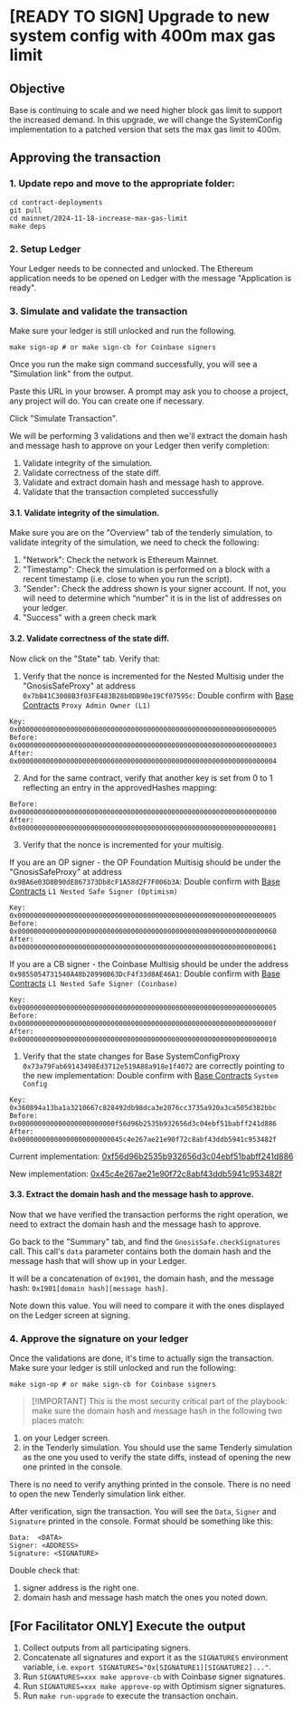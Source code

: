 # [READY TO SIGN] Upgrade to new system config with 400m max gas limit

## Objective

Base is continuing to scale and we need higher block gas limit to support the increased demand. In this upgrade, we will change the SystemConfig implementation to a patched version
that sets the max gas limit to 400m.

## Approving the transaction

### 1. Update repo and move to the appropriate folder:

```
cd contract-deployments
git pull
cd mainnet/2024-11-18-increase-max-gas-limit
make deps
```

### 2. Setup Ledger

Your Ledger needs to be connected and unlocked. The Ethereum
application needs to be opened on Ledger with the message "Application
is ready".

### 3. Simulate and validate the transaction

Make sure your ledger is still unlocked and run the following.

``` shell
make sign-op # or make sign-cb for Coinbase signers
```

Once you run the make sign command successfully, you will see a "Simulation link" from the output.

Paste this URL in your browser. A prompt may ask you to choose a
project, any project will do. You can create one if necessary.

Click "Simulate Transaction".

We will be performing 3 validations and then we'll extract the domain hash and
message hash to approve on your Ledger then verify completion:

1. Validate integrity of the simulation.
2. Validate correctness of the state diff.
3. Validate and extract domain hash and message hash to approve.
4. Validate that the transaction completed successfully

#### 3.1. Validate integrity of the simulation.

Make sure you are on the "Overview" tab of the tenderly simulation, to
validate integrity of the simulation, we need to check the following:

1. "Network": Check the network is Ethereum Mainnet.
2. "Timestamp": Check the simulation is performed on a block with a
   recent timestamp (i.e. close to when you run the script).
3. "Sender": Check the address shown is your signer account. If not,
   you will need to determine which “number” it is in the list of
   addresses on your ledger.
4. "Success" with a green check mark 

#### 3.2. Validate correctness of the state diff.

Now click on the "State" tab. Verify that:

1. Verify that the nonce is incremented for the Nested Multisig under the "GnosisSafeProxy" at address `0x7bB41C3008B3f03FE483B28b8DB90e19Cf07595c`: Double confirm with [Base Contracts](https://docs.base.org/docs/base-contracts/#base-mainnet-1) `Proxy Admin Owner (L1)`

```
Key: 0x0000000000000000000000000000000000000000000000000000000000000005
Before: 0x0000000000000000000000000000000000000000000000000000000000000003
After: 0x0000000000000000000000000000000000000000000000000000000000000004
```

2. And for the same contract, verify that another key is set from 0 to 1 reflecting an entry in the approvedHashes mapping:

```
Before: 0x0000000000000000000000000000000000000000000000000000000000000000
After: 0x0000000000000000000000000000000000000000000000000000000000000001
```

3. Verify that the nonce is incremented for your multisig.

If you are an OP signer - the OP Foundation Multisig should be under the "GnosisSafeProxy" at address `0x9BA6e03D8B90dE867373Db8cF1A58d2F7F006b3A`: Double confirm with [Base Contracts](https://docs.base.org/docs/base-contracts/#base-mainnet-1) `L1 Nested Safe Signer (Optimism)`

```
Key: 0x0000000000000000000000000000000000000000000000000000000000000005
Before: 0x0000000000000000000000000000000000000000000000000000000000000060
After: 0x0000000000000000000000000000000000000000000000000000000000000061
```

If you are a CB signer - the Coinbase Multisig should be under the address `0x9855054731540A48b28990B63DcF4f33d8AE46A1`: Double confirm with [Base Contracts](https://docs.base.org/docs/base-contracts/#base-mainnet-1) `L1 Nested Safe Signer (Coinbase)`

```
Key: 0x0000000000000000000000000000000000000000000000000000000000000005
Before: 0x000000000000000000000000000000000000000000000000000000000000000f
After: 0x0000000000000000000000000000000000000000000000000000000000000010
```

1. Verify that the state changes for Base SystemConfigProxy `0x73a79Fab69143498Ed3712e519A88a918e1f4072` are correctly pointing to the new implementation: Double confirm with [Base Contracts](https://docs.base.org/docs/base-contracts/#ethereum-mainnet) `System Config`

```
Key: 0x360894a13ba1a3210667c828492db98dca3e2076cc3735a920a3ca505d382bbc
Before: 0x000000000000000000000000f56d96b2535b932656d3c04ebf51babff241d886
After: 0x00000000000000000000000045c4e267ae21e90f72c8abf43ddb5941c953482f
```

Current implementation: [0xf56d96b2535b932656d3c04ebf51babff241d886](https://etherscan.io/address/0xf56d96b2535b932656d3c04ebf51babff241d886#code)

New implementation: [0x45c4e267ae21e90f72c8abf43ddb5941c953482f](https://etherscan.io/address/0x45c4e267ae21e90f72c8abf43ddb5941c953482f#code)


#### 3.3. Extract the domain hash and the message hash to approve.

Now that we have verified the transaction performs the right
operation, we need to extract the domain hash and the message hash to
approve.

Go back to the "Summary" tab, and find the
`GnosisSafe.checkSignatures` call. This call's `data` parameter
contains both the domain hash and the message hash that will show up
in your Ledger.

It will be a concatenation of `0x1901`, the domain hash, and the
message hash: `0x1901[domain hash][message hash]`.

Note down this value. You will need to compare it with the ones
displayed on the Ledger screen at signing.

### 4. Approve the signature on your ledger

Once the validations are done, it's time to actually sign the
transaction. Make sure your ledger is still unlocked and run the
following:

``` shell
make sign-op # or make sign-cb for Coinbase signers
```

> [!IMPORTANT] This is the most security critical part of the
> playbook: make sure the domain hash and message hash in the
> following two places match:

1. on your Ledger screen.
2. in the Tenderly simulation. You should use the same Tenderly
   simulation as the one you used to verify the state diffs, instead
   of opening the new one printed in the console.

There is no need to verify anything printed in the console. There is
no need to open the new Tenderly simulation link either.

After verification, sign the transaction. You will see the `Data`,
`Signer` and `Signature` printed in the console. Format should be
something like this:

```
Data:  <DATA>
Signer: <ADDRESS>
Signature: <SIGNATURE>
```

Double check that:
1. signer address is the right one.
2. domain hash and message hash match the ones you noted down.

## [For Facilitator ONLY] Execute the output

1. Collect outputs from all participating signers.
2. Concatenate all signatures and export it as the `SIGNATURES`
   environment variable, i.e. `export
   SIGNATURES="0x[SIGNATURE1][SIGNATURE2]..."`.
3. Run `SIGNATURES=xxx make approve-cb` with Coinbase signer signatures.
4. Run `SIGNATURES=xxx make approve-op` with Optimism signer signatures.
5. Run `make run-upgrade` to execute the transaction onchain.
